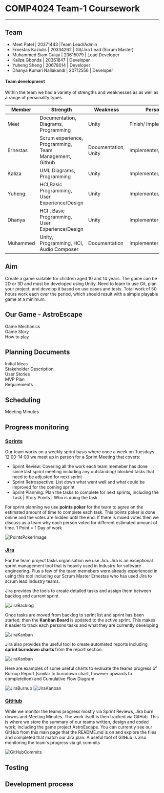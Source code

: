 # COMP4024 Team-1 Coursework
---
## Team
- Meet Patel | 20371443 |Team Lead/Admin 
- Ernestas Kaziulis | 20334262 | Git/Jira Lead (Scrum Master) 
- Muhammed Siam Gulay | 20615079 | Lead Developer
- Kaliza Gbonda | 20361847 | Developer
- Yuheng Sheng | 20678014 | Developer
- Dhanya Kumari Nallakandi | 20712556 | Developer
#### Team development
Within the team we had a variety of strengths and weaknesses as as well as a range of personality types. 

|Member|Strength|Weakness|Personality|
 |-------- | ------- | ------- | ------- | 
 |Meet|Documentation, Diagrams, Programming|Unity|Finish/ Implementer|
 |Ernestas|Scrum experience, Programming, Team Management, Github|Documentation, Unity|Implementer/Teamworker|
 |Kaliza|UML Diagrams, Programming|Unity|Implementer/Teamworker|
 |Yuheng|HCI,Basic Programming, User Experience/Design|Unity|Implementer/Teamworker|Implementer|
 |Dhanya|HCI , Basic Programming, User Experience/Design|Unity|Implementer|
 |Muhammed|Unity, Programming, HCI, Audio Composer|Documentation|Implementer|
 
## Aim 
Create a game suitable for children aged 10 and 14 years. The game can be 2D or 3D and must be developed using Unity. Need to learn
to use Git, plan your project, and develop it based on use cases and tests. Total work of 50 hours work each over the period, which
should result with a simple playable game at a minimum. 

## Our Game - AstroEscape 
Game Mechanics <br> 
Game Story <br> 
How to play <br> 

## Planning Documents 
Initial Ideas <br>
Stakeholder Description <br>
User Stories <br>
MVP Plan <br>
Requirements <br> 

## Scheduling 
Meeting Minutes 

## Progress monitoring

### <u>Sprints </u>

Our team works on a weekly sprint basis where once a week on Tuesdays 12:00-14:00 we meet up in person for a Sprint Meeting that covers:
- Sprint Review: Covering all the work each team memeber has done since last sprint meeting including any outstanding/ blocked tasks that need to be adjusted for next sprint
- Sprint Retrospective: List down what went well and what could be improved for the coming sprint
- Sprint Planning: Plan the tasks to complete for next sprints, including the Task | Story Points | Who is doing the task

For sprint planning we use <b>points poker</b> for the team to agree on the estimated amount of time to complete each task. This points poker is done online and the votes are hidden until the end. If there is mixed votes then we discuss as a team why each person voted for different estimated amount of time. 1 Point = 1 Day of work

![PointsPokerImage](Resources/ReadMe%20Images/PointsPoker.png)


### <u>Jira</u>

For the team project tasks organisation we use Jira. Jira is an exceptional sprint management tool that is heavily used in Industry for software engineering. Plus a few of the team memebers were already experienced in using this tool including our Scrum Master Ernestas who has used Jira to scrum lead industry teams. <br>

Jira provides the tools to create detailed tasks and assign them between backlog and current sprint.

![JiraBacklog](Resources/ReadMe%20Images/JiraBacklog.png)

Once tasks are moved from backlog to sprint list and sprint has been started; then the <b>Kanban Board</b> is updated to the active sprint. This makes it easier to track each persons tasks and what they are currently developing

![JiraKanban](Resources/ReadMe%20Images/JiraKanban.png)

Jira also provides the useful tool to create automated reports including <b>sprint burndown charts </b> from the report section.

![JiraKanban](Resources/ReadMe%20Images/JiraReports.png)

Here are examples of some useful charts to evaluate the teams progress of Burnup Report (similar to burndown chart, however upwards to completetion) and Cumulative Flow Diagram

![JiraBurnup](Resources/ReadMe%20Images/JiraBurnup.png)
![JiraKanban](Resources/ReadMe%20Images/JiraCumulative.png)

### <u>GitHub</u>

While we monitor the teams progress mostly via Sprint Reviews, Jira burn downs and Meeting Minutes. The work itself is then tracked via GitHub. This is where we store the summary of our teams written, design and coded work; including the game project AstroEscape. You can currently see our GitHub from this main page that the README.md is on and explore the files and completed that match our Jira plan. A useful tool of GitHub is also monitoring the team's progress via git commits

![GitHubCommits](Resources/ReadMe%20Images/GitHubCommits.png)

## Testing 
## Development process 









